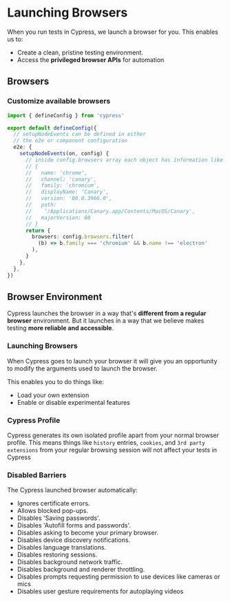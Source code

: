# Launching Browsers

When you run tests in Cypress, we launch a browser for you. This enables us to:

- Create a clean, pristine testing environment.
- Access the **privileged browser APIs** for automation

## Browsers

### Customize available browsers

```ts
import { defineConfig } from 'cypress'

export default defineConfig({
  // setupNodeEvents can be defined in either
  // the e2e or component configuration
  e2e: {
    setupNodeEvents(on, config) {
      // inside config.browsers array each object has information like
      // {
      //   name: 'chrome',
      //   channel: 'canary',
      //   family: 'chromium',
      //   displayName: 'Canary',
      //   version: '80.0.3966.0',
      //   path:
      //    '/Applications/Canary.app/Contents/MacOS/Canary',
      //   majorVersion: 80
      // }
      return {
        browsers: config.browsers.filter(
          (b) => b.family === 'chromium' && b.name !== 'electron'
        ),
      }
    },
  },
})
```

## Browser Environment

Cypress launches the browser in a way that's **different from a regular browser** environment. But it launches in a way that we believe makes testing **more reliable and accessible**.

### Launching Browsers

When Cypress goes to launch your browser it will give you an opportunity to modify the arguments used to launch the browser.

This enables you to do things like:

- Load your own extension
- Enable or disable experimental features

### Cypress Profile

Cypress generates its own isolated profile apart from your normal browser profile. This means things like `history` entries, `cookies`, and `3rd party extensions` from your regular browsing session will not affect your tests in Cypress

### Disabled Barriers

The Cypress launched browser automatically:

- Ignores certificate errors.
- Allows blocked pop-ups.
- Disables 'Saving passwords'.
- Disables 'Autofill forms and passwords'.
- Disables asking to become your primary browser.
- Disables device discovery notifications.
- Disables language translations.
- Disables restoring sessions.
- Disables background network traffic.
- Disables background and renderer throttling.
- Disables prompts requesting permission to use devices like cameras or mics
- Disables user gesture requirements for autoplaying videos
